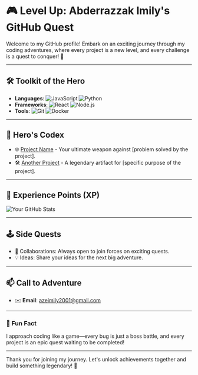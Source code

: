 
# 🎮 Level Up: Abderrazzak Imily's GitHub Quest

Welcome to my GitHub profile! Embark on an exciting journey through my coding adventures, where every project is a new level, and every challenge is a quest to conquer! 🌟

---

## 🛠️ Toolkit of the Hero
- **Languages**: ![JavaScript](https://img.shields.io/badge/-JavaScript-F7DF1E?logo=javascript&logoColor=black&style=flat) ![Python](https://img.shields.io/badge/-Python-3776AB?logo=python&logoColor=white&style=flat)
- **Frameworks**: ![React](https://img.shields.io/badge/-React-61DAFB?logo=react&logoColor=black&style=flat) ![Node.js](https://img.shields.io/badge/-Node.js-339933?logo=node.js&logoColor=white&style=flat)
- **Tools**: ![Git](https://img.shields.io/badge/-Git-F05032?logo=git&logoColor=white&style=flat) ![Docker](https://img.shields.io/badge/-Docker-2496ED?logo=docker&logoColor=white&style=flat)

---

## 📜 Hero's Codex
- 🌐 [Project Name](#) - Your ultimate weapon against [problem solved by the project].
- 🛠️ [Another Project](#) - A legendary artifact for [specific purpose of the project].

---

## 🎲 Experience Points (XP)
![Your GitHub Stats](https://github-readme-stats.vercel.app/api?username=ABDERRAZZAK-IMILY&show_icons=true&theme=radical)

---

## 🕹️ Side Quests
- 🤝 Collaborations: Always open to join forces on exciting quests.
- 💡 Ideas: Share your ideas for the next big adventure.

---

## 📫 Call to Adventure
- ✉️ **Email**: azeimily2001@gmail.com

---

### 🌟 Fun Fact
I approach coding like a game—every bug is just a boss battle, and every project is an epic quest waiting to be completed!

---

Thank you for joining my journey. Let's unlock achievements together and build something legendary! 🚀
